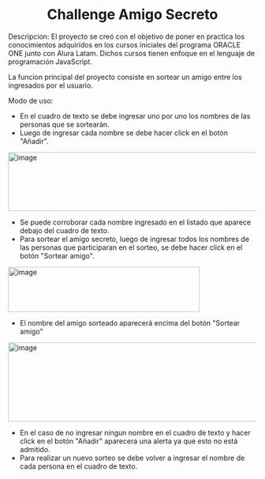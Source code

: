 <h1 align="center"> Challenge Amigo Secreto </h1>

Descripcion: 
El proyecto se creó con el objetivo de poner en practica los conocimientos adquiridos en los cursos iniciales del programa ORACLE ONE junto con Alura Latam. Dichos cursos tienen enfoque en el lenguaje de programación JavaScript.

La funcion principal del proyecto consiste en sortear un amigo entre los ingresados por el usuario.

Modo de uso:
- En el cuadro de texto se debe ingresar uno por uno los nombres de las personas que se sortearán.
- Luego de ingresar cada nombre se debe hacer click en el botón "Añadir".
<img width="847" height="119" alt="image" src="https://github.com/user-attachments/assets/b164ea2e-7ceb-4079-8d17-22304f5eac31" />

- Se puede corroborar cada nombre ingresado en el listado que aparece debajo del cuadro de texto.
- Para sortear el amigo secreto, luego de ingresar todos los nombres de las personas que participaran en el sorteo, se debe hacer click en el botón "Sortear amigo".
<img width="388" height="91" alt="image" src="https://github.com/user-attachments/assets/46d7f19a-e840-40fc-baff-44dd661850ce" />

- El nombre del amigo sorteado aparecerá encima del botón "Sortear amigo"
<img width="506" height="160" alt="image" src="https://github.com/user-attachments/assets/bb6cf740-561f-4f5d-9499-4dbf9905043a" />

- En el caso de no ingresar ningun nombre en el cuadro de texto y hacer click en el botón "Añadir" aparecera una alerta ya que esto no está admitido.
- Para realizar un nuevo sorteo se debe volver a ingresar el nombre de cada persona en el cuadro de texto.
